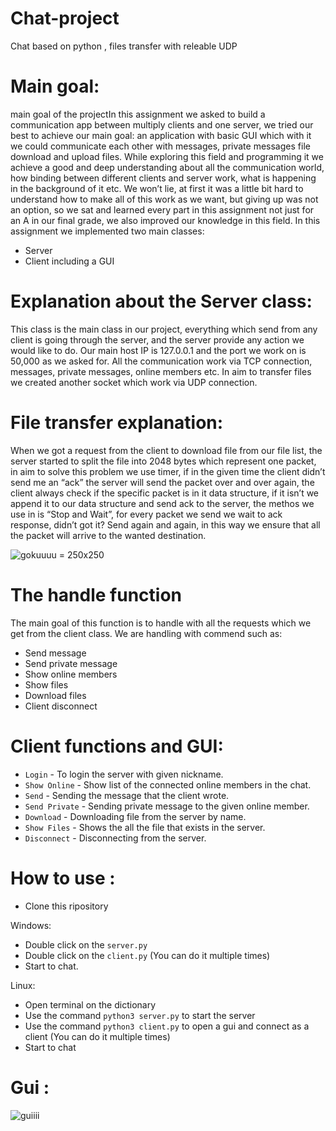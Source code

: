 # Chat-project
Chat based on python , files transfer with releable UDP

# Main goal:
main goal of the projectIn this assignment we asked to build a communication app between
multiply clients and one server,
we tried our best to achieve our main goal: an application with basic
GUI which with it we could communicate each other with messages,
private messages file download and upload files.
While exploring this field and programming it we achieve a good
and deep understanding about all the communication world, how
binding between different clients and server work,
what is happening in the background of it etc.
We won’t lie, at first it was a little bit hard to understand how to
make all of this work as we want, but giving up was not an option,
so we sat and learned every part in this assignment not just for an A
in our final grade, we also improved our knowledge in this field.
In this assignment we implemented two main classes:
* Server
* Client including a GUI

# Explanation about the Server class:
This class is the main class in our project, everything which send
from any client is going through the server, and the server provide
any action we would like to do.
Our main host IP is 127.0.0.1 and the port we work on is 50,000 as
we asked for.
All the communication work via TCP connection, messages, private
messages, online members etc.
In aim to transfer files we created another socket which work via
UDP connection.

# File transfer explanation:
When we got a request from the client to download file from our file
list, the server started to split the file into 2048 bytes which
represent one packet, in aim to solve this problem we use timer, if
in the given time the client didn’t send me an “ack” the server will
send the packet over and over again, the client always check if the
specific packet is in it data structure, if it isn’t we append it to our
data structure and send ack to the server, the methos we use in is
“Stop and Wait”, for every packet we send we wait to ack response,
didn’t got it? Send again and again, in this way we ensure that all
the packet will arrive to the wanted destination.

![gokuuuu](https://user-images.githubusercontent.com/92504985/164762978-69be2571-bf56-470c-a7d3-daee59c88c9e.png) = 250x250

# The handle function
The main goal of this function is to handle with all the requests
which we get from the client class.
We are handling with commend such as:
* Send message
* Send private message
* Show online members
* Show files
* Download files
* Client disconnect

# Client functions and GUI:

* `Login` - To login the server with given nickname.
* `Show Online` - Show list of the connected online members in the chat.
* `Send` - Sending the message that the client wrote.
* `Send Private` - Sending private message to the given online member.
* `Download` - Downloading file from the server by name.
* `Show Files` - Shows the all the file that exists in the server.
* `Disconnect` - Disconnecting from the server.

# How to use :
* Clone this ripository

Windows:
* Double click on the `server.py`
* Double click on the `client.py` (You can do it multiple times)
* Start to chat.

Linux:
* Open terminal on the dictionary
* Use the command `python3 server.py` to start the server
* Use the command `python3 client.py` to open a gui and connect as a client (You can do it multiple times)
* Start to chat

# Gui :

![guiiii](https://user-images.githubusercontent.com/92504985/164764017-d70bda01-b9a3-451f-9795-e4585169fbb9.PNG)



